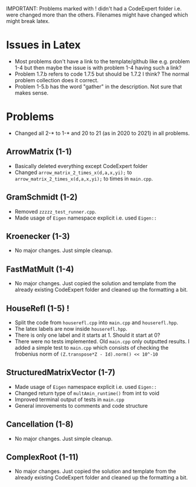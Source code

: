 IMPORTANT: Problems marked with ! didn't had a CodeExpert folder i.e. were
changed more than the others. Filenames might have changed which might break
latex.

# Issues in Latex
- Most problems don't have a link to the template/github like e.g. problem
  1-4 but then maybe the issue is with problem 1-4 having such a link?
- Problem 1.7.b refers to code 1.7.5 but should be 1.7.2 I think? The normal
  problem collection does it correct.
- Problem 1-5.b has the word "gather" in the description. Not sure that makes
  sense.

# Problems
- Changed all 2-* to 1-* and 20 to 21 (as in 2020 to 2021) in all problems.

## ArrowMatrix (1-1)
- Basically deleted everything except CodeExpert folder
- Changed `arrow_matrix_2_times_x(d,a,x,yi);` to 
  `arrow_matrix_2_times_x(d,a,x,yi);` to times in `main.cpp`.

## GramSchmidt (1-2)
- Removed `zzzzz_test_runner.cpp`.
- Made usage of `Eigen` namespace explicit i.e. used `Eigen::`

## Kroenecker (1-3)
- No major changes. Just simple cleanup.

## FastMatMult (1-4)
- No major changes. Just copied the solution and template from the already
  existing CodeExpert folder and cleaned up the formatting a bit.

## HouseRefl (1-5) !
- Split the code from `houserefl.cpp` into `main.cpp` and `houserefl.hpp`.
- The latex labels are now inside `houserefl.hpp`.
- There is only one label and it starts at 1. Should it start at 0?
- There were no tests implemented. Old `main.cpp` only outputted results. I
  added a simple test to `main.cpp` which consists of checking the frobenius
  norm of `(Z.transpose*Z - Id).norm() << 10^-10`

## StructuredMatrixVector (1-7)
- Made usage of `Eigen` namespace explicit i.e. used `Eigen::`
- Changed return type of `multAmin_runtime()` from int to void
- Improved terminal output of tests in `main.cpp`
- General imrovements to comments and code structure

## Cancellation (1-8)
- No major changes. Just simple cleanup.

## ComplexRoot (1-11)
- No major changes. Just copied the solution and template from the already
  existing CodeExpert folder and cleaned up the formatting a bit.
